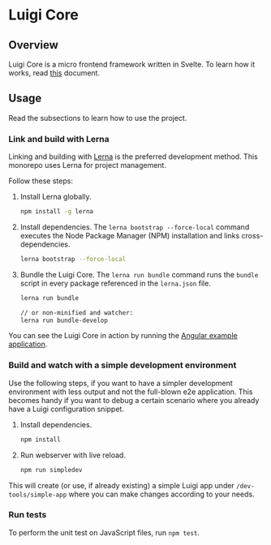 # Luigi Core

## Overview

Luigi Core is a micro frontend framework written in Svelte. To learn how it works, read [this](examples) document.

## Usage

Read the subsections to learn how to use the project.

### Link and build with Lerna

Linking and building with [Lerna](https://lerna.js.org) is the preferred development method. This monorepo uses Lerna for project management. 

Follow these steps:

1. Install Lerna globally.
    ```bash
    npm install -g lerna
    ```

2. Install dependencies. 
The `lerna bootstrap --force-local` command executes the Node Package Manager (NPM) installation and links cross-dependencies.
    ```bash
    lerna bootstrap --force-local
    ```

3. Bundle the Luigi Core.
The `lerna run bundle` command runs the `bundle` script in every package referenced in the `lerna.json` file.
    ```bash
    lerna run bundle

    // or non-minified and watcher:
    lerna run bundle-develop
    ```


You can see the Luigi Core in action by running the [Angular example application](/test/e2e-test-application).

### Build and watch with a simple development environment

Use the following steps, if you want to have a simpler development environment with less output and not the full-blown e2e application. This becomes handy if you want to debug a certain scenario where you already have a Luigi configuration snippet.

1. Install dependencies.
    ```bash
    npm install
    ```
2. Run webserver with live reload.
    ```bash
    npm run simpledev
    ```

This will create (or use, if already existing) a simple Luigi app under `/dev-tools/simple-app` where you can make changes according to your needs.

<!-- 3. Serve public directory
Distribution files generated by `lerna run bundle` and `lerna run bundle` are stored in `core/public` folder.
Point your local webserver to this directory or use a eg. node based webserver:
```bash
npm install --global local-web-server
0
```` -->

### Run tests

To perform the unit test on JavaScript files, run `npm test`.

